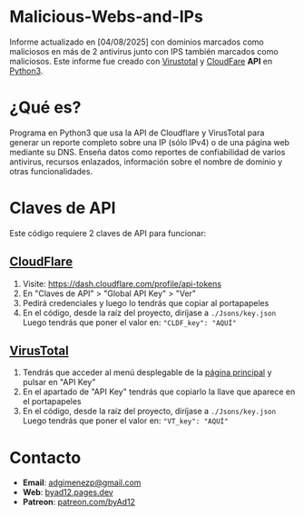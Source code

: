 # Malicious-Webs-and-IPs
Informe actualizado en [04/08/2025] con dominios marcados como maliciosos en más de 2 antivirus junto con IPS también marcados como maliciosos.
Este informe fue creado con [Virustotal](https://virustotal.com) y [CloudFare](https://cloudfare.com) **API** en [Python3](https://python.org).

# ¿Qué es?
Programa en Python3 que usa la API de Cloudflare y VirusTotal para generar un reporte completo sobre una IP (sólo IPv4) o de una página web mediante su DNS. Enseña datos como reportes de confiabilidad de varios antivirus, recursos enlazados, información sobre el nombre de dominio y otras funcionalidades.

# Claves de API
Este código requiere 2 claves de API para funcionar:

## [CloudFlare](https://developers.cloudflare.com/fundamentals/api/get-started/account-owned-tokens/)

1. Visite: https://dash.cloudflare.com/profile/api-tokens
2. En "Claves de API" > "Global API Key" > "Ver"
3. Pedirá credenciales y luego lo tendrás que copiar al portapapeles
4. En el código, desde la raíz del proyecto, diríjase a ```./Jsons/key.json```
   Luego tendrás que poner el valor en: ```"CLDF_key": "AQUÍ"```

## [VirusTotal](https://docs.virustotal.com/docs/please-give-me-an-api-key)

1. Tendrás que acceder al menú desplegable de la [página principal](https://www.virustotal.com/) y pulsar en "API Key"
2. En el apartado de "API Key" tendrás que copiarlo la llave que aparece en el portapapeles
3. En el código, desde la raíz del proyecto, diríjase a ```./Jsons/key.json```
   Luego tendrás que poner el valor en: ```"VT_key": "AQUÍ"```


# Contacto
- **Email**: adgimenezp@gmail.com
- **Web**: [byad12.pages.dev](https://byad12.pages.dev)
- **Patreon**: [patreon.com/byAd12](https://www.patreon.com/byAd12)

